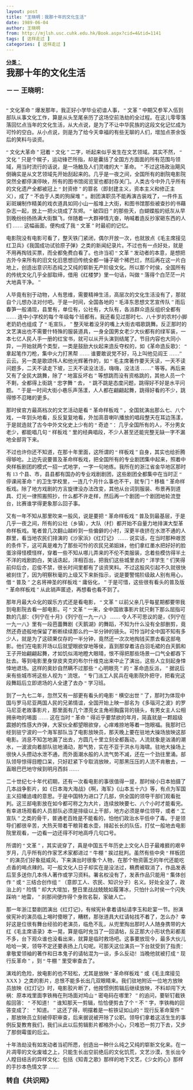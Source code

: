 ```yaml
---
layout: post
title: "王晓明：我那十年的文化生活"
date: 1989-06-04
author: 王晓明
from: http://mjlsh.usc.cuhk.edu.hk/Book.aspx?cid=4&tid=1141
tags: [ 这样走过 ]
categories: [ 这样走过 ]
---
```


<div style="margin: 15px 10px 10px 0px;">
 <div>
  <span id="ctl00_ContentPlaceHolder1_chapter1_SubjectLabel" style="font-weight:bold;text-decoration:underline;">
   分类：
  </span>
 </div>
 <b>
  <span lang="ZH-CN" style="font-family: 宋体; ">
   <font size="5">
    我那十年的文化生活
   </font>
  </span>
  <!--EndFragment-->
 </b>
 <div>
  <span lang="ZH-CN" style="font-size:12.0pt;font-family:
宋体;mso-ansi-language:EN-US;mso-fareast-language:ZH-CN">
   <b>
    <br/>
   </b>
  </span>
 </div>
 <div>
  <font size="4">
   <b>
    <span lang="ZH-CN" style="font-family: 宋体; ">
     －－
    </span>
    <span lang="ZH-CN" style="font-family: 宋体; ">
     王晓明：
    </span>
   </b>
  </font>
 </div>
 <div>
  <br/>
 </div>
 <div>
  <p class="MsoNormal">
   <span style="font-family:宋体;mso-fareast-language:ZH-CN">
    <span lang="ZH-CN">
    </span>
    “
    <span lang="ZH-CN">
     文化革命
    </span>
    ”
    <span lang="ZH-CN">
     爆发那年，我正好小学毕业初谙人事，
    </span>
    “
    <span lang="ZH-CN">
     文革
    </span>
    ”
    <span lang="ZH-CN">
     中期又参军入伍到部队从事文化工作，算是从头至尾亲历了这场空前浩劫的全过程。在这儿零零落落回忆点当年的文化生活，从大点说，是为了不让中华民族的这段文化记忆成为可怜的空白。从小点说，则是为了给今天幸福的有些无聊的人们，增加点茶余饭后的笑料与谈资。
    </span>
   </span>
   <span style="font-family: 宋体; ">
   </span>
  </p>
  <p class="MsoNormal">
   <span lang="ZH-CN" style="font-family:宋体;mso-fareast-language:
ZH-CN">
   </span>
   <span style="font-family:宋体;mso-fareast-language:ZH-CN">
    “
    <span lang="ZH-CN">
     文化大革命
    </span>
    ”
    <span lang="ZH-CN">
     冠着
    </span>
    “
    <span lang="ZH-CN">
     文化
    </span>
    ”
    <span lang="ZH-CN">
     二字，听起来似乎发生在文艺领域。其实不然，
    </span>
    “
    <span lang="ZH-CN">
     文化
    </span>
    ”
    <span lang="ZH-CN">
     只是个幌子，运动锋芒所指，却是囊括了全国方方面面的所有范围与领域，用当时流行的话说，是一场触及人们灵魂的大
    </span>
    “
    <span lang="ZH-CN">
     革命。
    </span>
    ”
    <span lang="ZH-CN">
     不过这场政治飓风倒确实是从文艺领域先开始刮起来的。几乎是一夜之间，全国所有的剧院电影院突然全都停演停映，所有的图书馆阅览室也都封存关门。人类古今中外几乎所有的文化遗产全都被冠上
    </span>
    “
    <span lang="ZH-CN">
     封资修
    </span>
    ”
    <span lang="ZH-CN">
     的罪名（即封建主义，资本主义和修正主义），成了
    </span>
    “
    <span lang="ZH-CN">
     不齿于人类的狗屎堆
    </span>
    ”
    <span lang="ZH-CN">
     。剧团演职员不能再演古装戏了，一件件五彩斑斓制作精美的戏衣道具如同小山一般堆上大街，和图书馆那些被查抄的书藉杂志一起，放上一把火烧成了灰烬。
    </span>
    “
    <span lang="ZH-CN">
     破四旧
    </span>
    ”
    <span lang="ZH-CN">
     的那些天，白蝴蝶般的纸灰从早到晚纷纷扬扬满大街飘飞，伴随着一大群神情亢奋，呐喊着造反抄家砸东西的人们
    </span>
    ……
    <span lang="ZH-CN">
     这幅画面，便构成了我
    </span>
    “
    <span lang="ZH-CN">
     文革
    </span>
    ”
    <span lang="ZH-CN">
     时最初的记忆。
    </span>
   </span>
  </p>
  <p class="MsoNormal">
   <span lang="ZH-CN" style="font-family:宋体;mso-fareast-language:
ZH-CN">
    电影院没有电影可看了，整天铁门紧闭，偶尔开放一次，也就放点《毛主席接见红卫兵》《我国成功试验原子弹》之类的新闻纪录片。不过也有一点好处，就是不用再掏钱买票，而全都免费白看了。也许当初
   </span>
   <span style="font-family:宋体;mso-fareast-language:ZH-CN">
    “
    <span lang="ZH-CN">
     文革
    </span>
    ”
    <span lang="ZH-CN">
     发动者的本意，是想把古外今来所有的旧文化旧思想旧传统全都一锤子砸个稀巴烂，然后再在这一片白地上，创造出意识形态纯之又纯的崭新无产阶级文化。所以那个时侯，全国所有的传统文化几乎全部取缔，借用《红楼梦》里一句话，叫做
    </span>
    “
    <span lang="ZH-CN">
     落得个白茫茫一片大地真干净。
    </span>
    ”
   </span>
  </p>
  <p class="MsoNormal">
   <span lang="ZH-CN" style="font-family:宋体;mso-fareast-language:
ZH-CN">
    人毕竟有别于动物，人有思维，需要精神生活，高层次的文化生活没有了，那就自个儿想办法对付吧。于是一时间，全国各地的
   </span>
   <span style="font-family:宋体;mso-fareast-language:ZH-CN">
    “
    <span lang="ZH-CN">
     毛泽东思想文艺宣传队
    </span>
    ”
    <span lang="ZH-CN">
     雨后春笋一般涌现，县里有，单位有，公社有，大队有，各派群众造反组织全都有
    </span>
    ……
    <span lang="ZH-CN">
     连中小学校的每个年级每个班都有。我还看见过那时七、八十岁的农村小脚老奶奶也组成
了
    </span>
    “
    <span lang="ZH-CN">
     毛宣队，
    </span>
    ”
    <span lang="ZH-CN">
     整天呲着没牙的嘴上大街去唱歌跳舞。反正那时的文艺演出也不需要什特殊的服装道具，一身全国男女老少大伙都有的绿军装，一本七亿人民人手一册的红宝书，就可以从开头演到结尾了。节目内容也大同小异，一开始就两个类型，一类是鼓励大伙起来造反夺权的，如《革命造反歌》：
    </span>
    “
    <span lang="ZH-CN">
     拿起笔作刀枪，集中火力打黑帮
    </span>
    ……
    <span lang="ZH-CN">
     谁要敢说党不好，马上叫他见阎王
    </span>
    ……”
    <span lang="ZH-CN">
     云云。另一类是歌颂伟人和他光辉著作的，如
    </span>
    “
    <span lang="ZH-CN">
     毛主席著作要天天读，一天不读问题多，二天不读走下坡，三天不读没法活，嗨嗨，没法活
    </span>
    ……”
    <span lang="ZH-CN">
     等等。再后来又有了全民大跳舞，除了
    </span>
    “
    <span lang="ZH-CN">
     地富反坏右
    </span>
    ”
    <span lang="ZH-CN">
     等想跳而没有资格跳的，其他人员一个不剩，全都得上街跳
    </span>
    “
    <span lang="ZH-CN">
     忠字舞
    </span>
    ”
    <span lang="ZH-CN">
     去，
    </span>
    “
    <span lang="ZH-CN">
     跳不跳是态度问题，跳得好不好是水平问题。
    </span>
    ”
    <span lang="ZH-CN">
     于是一时间大街小巷乐声荡漾，人人都在翩翩起舞，跳得好看的不少，跳得惨不忍睹的更多。
    </span>
   </span>
  </p>
  <p class="MsoNormal">
   <span lang="ZH-CN" style="font-family:宋体;mso-fareast-language:
ZH-CN">
    那时侯官方最高档次的文艺活动是看
   </span>
   <span style="font-family:宋体;mso-fareast-language:
ZH-CN">
    “
    <span lang="ZH-CN">
     革命样板戏
    </span>
    ”
    <span lang="ZH-CN">
     ，全国就演出那么七、八个戏，一年到头地看，反反复复地看，外加高音喇叭播放的唱段整天在耳边荡漾，于是就造就了古今中外文化史上少有的
    </span>
    “
    <span lang="ZH-CN">
     奇迹
    </span>
    ”
    <span lang="ZH-CN">
     ：几乎全国所有的人，不分男女老少，都能唱几句
    </span>
    “
    <span lang="ZH-CN">
     样板戏
    </span>
    ”
    <span lang="ZH-CN">
     里的经典唱段，不少人甚至还能完整无缺一字不漏地全部背下来。
    </span>
   </span>
  </p>
  <p class="MsoNormal">
   <span lang="ZH-CN" style="font-family:宋体;mso-fareast-language:
ZH-CN">
    不过也许你还不知道，在那十年里面，这所谓的
   </span>
   <span style="font-family:宋体;mso-fareast-language:
ZH-CN">
    “
    <span lang="ZH-CN">
     样板戏
    </span>
    ”
    <span lang="ZH-CN">
     自身，其实也给折腾得够呛。上边先说要普及革命样板戏，把全国所有的专业剧团集中起来，照着中央样板剧团的模式一招一式地学，一字一句地练。我所在的浙江省金华地区那时有
    </span>
    13
    <span lang="ZH-CN">
     个县、市，县县都有国办的专业戏剧剧团，这些剧团全都集中在当时正
    </span>
    “
    <span lang="ZH-CN">
     停课闹革命
    </span>
    ”
    <span lang="ZH-CN">
     的卫生学校里，一连几个月什么事也不干，就专门
    </span>
    “
    <span lang="ZH-CN">
     移植
    </span>
    ”
    <span lang="ZH-CN">
     革命样板戏。除了地方戏剧的方言旋律没办法改变，其他从台词到服装、布景再到道具、灯光一律照搬照抄，什么都不许走样，然后再一个剧团一个剧团地轮流登台，比赛谁学得更象那么回子事。
    </span>
   </span>
  </p>
  <p class="MsoNormal">
   <span lang="ZH-CN" style="font-family:宋体;mso-fareast-language:
ZH-CN">
    又有一年不知从那里吹来一股风，说是要把
   </span>
   <span style="font-family:宋体;mso-fareast-language:
ZH-CN">
    “
    <span lang="ZH-CN">
     革命样板戏
    </span>
    ”
    <span lang="ZH-CN">
     普及到最基层，于是几乎一夜之间，所有的公社（乡镇），大队（村）都开始不自量力地排演大型革命样板戏。笔者曾几次翻山越岭到一些偏僻的小村，深更半夜挤在水泄不通的人群里，看当地农民们排演的《沙家浜》《红灯记》
    </span>
    ……
    <span lang="ZH-CN">
     说实话，在当时那种艰苦的条件下，这可真是难为了那些可怜的农民兄弟姐妹，他们拿红墨水把好好的脸蛋涂得怪模怪样，穿着一些不知从哪儿弄来的不伦不类服装，念着些模仿得半土不洋的戏剧韵白，笑话迭起，洋相百出，把我们这些城里去的
    </span>
    “
    <span lang="ZH-CN">
     洋学生
    </span>
    ”
    <span lang="ZH-CN">
     们笑得前仰后合，忍俊不禁，很长时间里都有了谈资笑料。不过这股风引起不久就很快被刹住了，因为明察秋毫的上级又下来新指示，说是要警惕阶级敌人别有用心，借
    </span>
    “
    <span lang="ZH-CN">
     普及
    </span>
    ”
    <span lang="ZH-CN">
     之名将神圣的样板戏
    </span>
    “
    <span lang="ZH-CN">
     庸俗化，
    </span>
    ”
    <span lang="ZH-CN">
     于是可惜，这些很有看头的普及版
    </span>
    “
    <span lang="ZH-CN">
     革命样板戏
    </span>
    ”
    <span lang="ZH-CN">
     从此销声匿迹，再想看也看不到了。
    </span>
   </span>
  </p>
  <p class="MsoNormal">
   <span lang="ZH-CN" style="font-family:宋体;mso-fareast-language:
ZH-CN">
    那年月最大众化的娱乐方式还是看电影，
   </span>
   <span style="font-family:宋体;mso-fareast-language:
ZH-CN">
    “
    <span lang="ZH-CN">
     文革
    </span>
    ”
    <span lang="ZH-CN">
     以前父亲几乎每星期都要带我到电影院去看一部电影。可
    </span>
    “
    <span lang="ZH-CN">
     文革
    </span>
    ”
    <span lang="ZH-CN">
     一来，全中国故事影片就只剩下那么屈指可数的几部：《列宁在十月》《列宁在一九一八》
    </span>
    ……
    <span lang="ZH-CN">
     令人不可思议的是，《列宁在一九一八》里有一段芭蕾舞剧《天鹅湖》的舞蹈，不知为什么没有全部删剪，竟然还奇迹般地保留了断断续续那么约一半分钟的镜头。可怜当时全中国不知有多少人，就是为了这硕果仅存的一半分钟，竟然还一次次地掏钱买票去看这部电影。他们在电影开场以后就望眼欲穿地等侯，直到那穿着洁白羽毛裙的白天鹅和王子开始翩翩起舞，才如饥似渴地瞪大眼晴，恨不得把那些场景一口气全都吞下肚去。等到电影里身穿皮夹克的布尔什维克出来中止了演出，这些人立刻起身悻悻地退场。这样的奥妙自然瞒不过那些
    </span>
    “
    <span lang="ZH-CN">
     心明眼亮
    </span>
    ”
    <span lang="ZH-CN">
     的
    </span>
    “
    <span lang="ZH-CN">
     革命造反派，
    </span>
    ”
    <span lang="ZH-CN">
     据说后来有些城市将这些人视为
    </span>
    “
    <span lang="ZH-CN">
     流氓，
    </span>
    ”
    <span lang="ZH-CN">
     专门派工人民兵在电影院外把守，把看完这段舞蹈后立即退场的人全逮了去办
    </span>
    “
    <span lang="ZH-CN">
     学习班。
    </span>
   </span>
   <span style="font-family: 宋体; ">
   </span>
  </p>
  <p class="MsoNormal">
   <span lang="ZH-CN" style="font-family:宋体;mso-fareast-language:
ZH-CN">
    到了一九七二年，忽然又有一部更有看头的电影
   </span>
   <span style="font-family:宋体;mso-fareast-language:
ZH-CN">
    “
    <span lang="ZH-CN">
     横空出世
    </span>
    ”
    <span lang="ZH-CN">
     了，那时为体现中国与罗马尼亚两国人民的兄弟情谊，全国开始上映一部名为《多瑙河之波》的罗马尼亚老故事影片，那里面有几个漂亮女主角袒胸露背的镜头，有男女主人公相拥亲吻的埸面
    </span>
    ……
    <span lang="ZH-CN">
     这在当时
    </span>
    “
    <span lang="ZH-CN">
     革命
    </span>
    ”
    <span lang="ZH-CN">
     得近乎要禁欲的年月，简直就是一颗超级震撼的性感大炸弹，大家伙全都望眼欲穿，心痒难捺地等着一饱眼福。我那时已经到驻宁波的一个海军部队当了电影放映员，那天晚上要在驻地大操场放映这部电影。消息不知怎地漏了出去，方圆几十里立刻全都轰动，人流就象是汹涌的潮水，一波波向着部队驻地涌动，那气势，实在不亚于洪水与海啸。驻地大操场上很快人头攒动水泄不通，而外面潮水般的人流气势不减，还在一个劲往里涌。部队领导惊得目瞪口呆，只好赶紧下令取消放映，可那黑压压的人流不肯散去，一直眼巴巴地守候到明月西斜
    </span>
    ……
   </span>
  </p>
  <p class="MsoNormal">
   <span lang="ZH-CN" style="font-family:宋体;mso-fareast-language:
ZH-CN">
    二十世纪七十年代初期，还有一次看电影的事很值得一提，那时候小日本拍摄了几本战争影片，如《日本海大海战》《啊，海军》《山本五十六》等，有点为军国主义招幡追魂的意思。于是中国特为进口了几部，供全国的领导干部们观看批判。这三部电影放在如今都可称之为大片，连续放映要七、八个小时才能看完。有幸进场观看的人员部队必须是排级以上干部，地方必须是单位领导，或者
   </span>
   <span style="font-family:宋体;mso-fareast-language:ZH-CN">
    “
    <span lang="ZH-CN">
     工宣队
    </span>
    ”
    <span lang="ZH-CN">
     之类的骨干，普通老百姓是不能看的，怕他们政治水平低中了毒。于是领导们都很辛苦，大热天带着干粮背着水壶，排起长长的队伍，打仗一般地去电影院里观看，一边看一边还得不时地高呼几句口号。
    </span>
   </span>
   <span style="font-family: 宋体; ">
   </span>
  </p>
  <p class="MsoNormal">
   <span lang="ZH-CN" style="font-family:宋体;mso-fareast-language:
ZH-CN">
    所谓的
   </span>
   <span style="font-family:宋体;mso-fareast-language:ZH-CN">
    “
    <span lang="ZH-CN">
     文革
    </span>
    ”
    <span lang="ZH-CN">
     ，其实说穿了，真是中国五千年历史上文化人日子最难捱的艰辛岁月，几乎所有的作家艺术家都进过
    </span>
    “
    <span lang="ZH-CN">
     牛棚
    </span>
    ”
    <span lang="ZH-CN">
     挨过批判。虽然有些中央
    </span>
    “
    <span lang="ZH-CN">
     样板团
    </span>
    ”
    <span lang="ZH-CN">
     的演员们好象挺威风，下来演出时很象个人物，在那个物资匮乏的年代还能吃点香的喝点辣的。可一般文化人日子却实在是没法过，稿费被取消了，作品发表后至多送你几本伟人著作或学习资料。署名权没有了，发表作品只能用
    </span>
    “
    <span lang="ZH-CN">
     集体创作
    </span>
    ”
    <span lang="ZH-CN">
     或
    </span>
    “
    <span lang="ZH-CN">
     三结合创作组
    </span>
    ”
    <span lang="ZH-CN">
     （意即工人、农民、知识分子）名义。好处全没了，政治上的
    </span>
    “
    <span lang="ZH-CN">
     险情
    </span>
    ”
    <span lang="ZH-CN">
     却大大增加，整日里战战兢兢如履薄冰，只怕什么时侯一个闪失踩响
    </span>
    “
    <span lang="ZH-CN">
     地雷，
    </span>
    ”
    <span lang="ZH-CN">
     刹那间便炸得个身败名裂，家破人亡。
    </span>
   </span>
   <span style="font-family: 宋体; ">
   </span>
  </p>
  <p class="MsoNormal">
   <span lang="ZH-CN" style="font-family:宋体;mso-fareast-language:
ZH-CN">
    那一年浙江婺剧团演出《红灯记》，有候宪补拿着请帖请李玉和赴宴一节。扮演侯宪补的演员临上埸时傻眼了，糟糕，那张道具大红请帖找不着了，怎么办？幸好这是位很有舞台经验的老演员，临危不乱，从兜里掏出那时人人随身携带的大红《毛主席语录》本一晃，算是临时充当了一回请帖，反正那大小形状色彩都差不多，台下观众谁也没看出来，就算是临时救场吧。这事要放现今，最多大伙儿哈哈一笑，领导不定还要表扬上几句呢。可那天这位演员一下台就受到了指责：拿敬爱领袖的著作和日本鬼子的请帖混为一谈，多么反动！当晚他就被打成
   </span>
   <span style="font-family:宋体;mso-fareast-language:ZH-CN">
    “
    <span lang="ZH-CN">
     现行反革命
    </span>
    ”
    <span lang="ZH-CN">
     ，到
    </span>
    “
    <span lang="ZH-CN">
     牛棚
    </span>
    ”
    <span lang="ZH-CN">
     里受审查去了。
    </span>
   </span>
  </p>
  <p class="MsoNormal">
   <span lang="ZH-CN" style="font-family:宋体;mso-fareast-language:
ZH-CN">
    演戏的危险，放电影的也不轻松，尤其是放映
   </span>
   <span style="font-family:宋体;mso-fareast-language:
ZH-CN">
    “
    <span lang="ZH-CN">
     革命样板戏
    </span>
    ”
    <span lang="ZH-CN">
     或《毛主席接见
    </span>
    XXX
    <span lang="ZH-CN">
     》之类的影片，总恨不能多长出几双眼睛来。我们驻地附近一位地方放映员放映《红灯记》时，电影胶片断了，他按惯例剪辑后继续放映，不料却闯下大祸：原本戏里面李铁梅在刑场面对鸠山
    </span>
    “
    <span lang="ZH-CN">
     密电码在哪里？
    </span>
    ”
    <span lang="ZH-CN">
     的追问，要斩钉截铁般回答：
    </span>
    “
    <span lang="ZH-CN">
     不知道！
    </span>
    ”
    <span lang="ZH-CN">
     谁知那天一剪辑，恰恰便剪去了个
    </span>
    “
    <span lang="ZH-CN">
     不
    </span>
    ”
    <span lang="ZH-CN">
     字，李铁梅的回答变成了：
    </span>
    “
    <span lang="ZH-CN">
     知道。
    </span>
    ”
    <span lang="ZH-CN">
     这还了得，明摆着是一桩铁证如山的
    </span>
    “
    <span lang="ZH-CN">
     现行反革命案件
    </span>
    ”
    <span lang="ZH-CN">
     ，那放映员立刻被停职审查，后来据说被开除了公职。领导们拿着这活生生的事例反复教育我们，我们从此以后剪辑影片都格外小心，只唯恐一剪刀下去，又步了那倒霉蛋的后尘。
    </span>
   </span>
  </p>
  <p class="MsoNormal">
   <span lang="ZH-CN" style="font-family:宋体;mso-fareast-language:
ZH-CN">
    十年浩劫没有如发动者当初所愿，创造出一种什么纯之又纯的崭新文化来。在一片凋零的文化废墟之上，只能生长出空前绝后的文化饥荒，文艺沙漠，生长出令人瞠目结舌的异样文化：包括《知青之歌》那样的地下文艺，《少女的心》那样的手抄本色情文学
   </span>
   <span style="font-family:宋体;mso-fareast-language:ZH-CN">
    ……
    <o:p>
    </o:p>
   </span>
  </p>
  <p class="MsoNormal">
   <span style="font-family:宋体;mso-fareast-language:ZH-CN">
    <!--[if !supportEmptyParas]-->
    <!--[endif]-->
    <o:p>
    </o:p>
   </span>
  </p>
  <p class="MsoNormal">
   <span lang="ZH-CN" style="font-family:宋体;mso-fareast-language:
ZH-CN">
    <font size="4">
     <b>
      转自《共识网》
     </b>
    </font>
   </span>
   <span style="font-family:宋体;mso-fareast-language:ZH-CN">
    <o:p>
    </o:p>
   </span>
  </p>
  <!--EndFragment-->
 </div>
</div>

